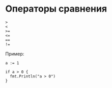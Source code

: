 # Операторы сравнения

    >
    <
    >=
    <=
    ==
    !=

Пример:

    a := 1

    if a > 0 {
      fmt.Println("a > 0")
    }
